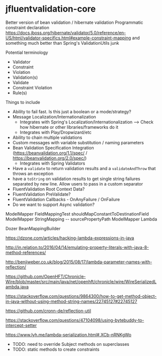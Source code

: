 # jfluentvalidation-core

Better version of bean validation / hibernate validation Programmatic constraint declaration https://docs.jboss.org/hibernate/validator/5.0/reference/en-US/html/validator-specifics.html#example-constraint-mapping and something much better than Spring's ValidationUtils junk

Potential terminology  
* Validator
* Constraint
* Violation
* Validation(s)
* Validate
* Constraint Violation
* Rule(s)

Things to include 
* Ability to fail fast. Is this just a boolean or a mode/strategy?
* Message Localization/Internationalization
  * Integrates with Spring's Localization/Internationalization --> Check how hibernate or other libraries/frameworks do it
  * Integrates with Play/Dropwizard/etc
* Ability to chain multiple validations
* Custom messages with variable substitution / naming parameters
* Bean Validation Specification Integration (https://beanvalidation.org/1.1/spec/ / https://beanvalidation.org/2.0/spec/)
  * Integrates with Spring Validators
* Have a `validate` to return validation results and a `validateAndThrow` that throws an exception
* have a `toString` on validation results to get single string failures separated by new line. Allow users to pass in a custom separator
* FluentValidation Root Context Data?
* FluentValidation PreValidate?
* FluentValidation Callbacks - OnAnyFailure / OnFailure
* Do we want to support Async validation?

ModelMapper FieldMappingTest shouldMapConstantToDestinationField
ModelMapper StringMapping -- sourcePropertyPath
ModelMapper Lambda

Dozer BeanMappingBuilder


https://dzone.com/articles/hacking-lambda-expressions-in-java

http://in.relation.to/2016/04/14/emulating-property-literals-with-java-8-method-references/

http://benjiweber.co.uk/blog/2015/08/17/lambda-parameter-names-with-reflection/

https://github.com/OpenHFT/Chronicle-Wire/blob/master/src/main/java/net/openhft/chronicle/wire/WireSerializedLambda.java

https://stackoverflow.com/questions/9864300/how-to-get-method-object-in-java-without-using-method-string-names/22745127#22745127

https://github.com/cronn-de/reflection-util

https://stackoverflow.com/questions/47104098/using-bytebuddy-to-intercept-setter

https://www.lyh.me/lambda-serialization.html#.XCb-nRNKgWo



- TODO: need to override Subject methods on superclasses
- TODO: static methods to create constraints
